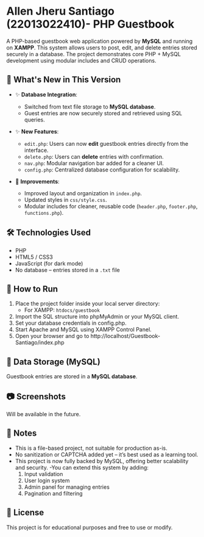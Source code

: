 # Allen Jheru Santiago (22013022410)- PHP Guestbook

A PHP-based guestbook web application powered by **MySQL** and running on **XAMPP**. This system allows users to post, edit, and delete entries stored securely in a database. The project demonstrates core PHP + MySQL development using modular includes and CRUD operations.

## 🚀 What's New in This Version

- ✨ **Database Integration**:
  - Switched from text file storage to **MySQL database**.
  - Guest entries are now securely stored and retrieved using SQL queries.

- ✨ **New Features**:
  - `edit.php`: Users can now **edit** guestbook entries directly from the interface.
  - `delete.php`: Users can **delete** entries with confirmation.
  - `nav.php`: Modular navigation bar added for a cleaner UI.
  - `config.php`: Centralized database configuration for scalability.

- 🔧 **Improvements**:
  - Improved layout and organization in `index.php`.
  - Updated styles in `css/style.css`.
  - Modular includes for cleaner, reusable code (`header.php`, `footer.php`, `functions.php`).

## 🛠 Technologies Used

- PHP
- HTML5 / CSS3
- JavaScript (for dark mode)
- No database – entries stored in a `.txt` file

## 🚀 How to Run

1. Place the project folder inside your local server directory:
   - For XAMPP: `htdocs/guestbook`
2. Import the SQL structure into phpMyAdmin or your MySQL client.
3. Set your database credentials in config.php.
4. Start Apache and MySQL using XAMPP Control Panel.
5. Open your browser and go to http://localhost/Guestbook-Santiago/index.php

## 💾 Data Storage (MySQL)

Guestbook entries are stored in a **MySQL database**. 

## 📷 Screenshots

Will be available in the future.

## 🧠 Notes

- This is a file-based project, not suitable for production as-is.
- No sanitization or CAPTCHA added yet – it’s best used as a learning tool.
- This project is now fully backed by MySQL, offering better scalability and security.
-You can extend this system by adding:
   1. Input validation
   2. User login system
   3. Admin panel for managing entries
   4. Pagination and filtering

## 📜 License

This project is for educational purposes and free to use or modify.
